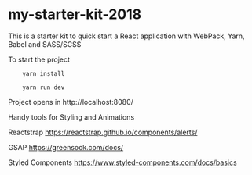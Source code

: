 # my-starter-kit-2018
This is a starter kit to quick start a React application with WebPack, Yarn, Babel and SASS/SCSS

To start the project

        yarn install

        yarn run dev

Project opens in http://localhost:8080/

Handy tools for Styling and Animations

Reactstrap 
https://reactstrap.github.io/components/alerts/

GSAP 
https://greensock.com/docs/

Styled Components 
https://www.styled-components.com/docs/basics
